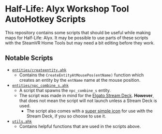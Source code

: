 # Half-Life: Alyx Workshop Tool AutoHotkey Scripts

This repository contains some scripts that should be useful while making maps for Half-Life: Alyx.
It may be possible to use parts of these scripts with the SteamVR Home Tools but may need a bit editing before they work.

## Notable Scripts
 - [`entities/createentity.ahk`](entities/createentity.ahk)
    - Contains the `CreateEntityAtMousePos(entName)` function which creates an entity by the `entName` name at the mouse position.
 - [`entities/npc_combine_s.ahk`](entities/npc_combine_s.ahk)
    - A script that spawns the `npc_combine_s` entity.
    - The script was made in mind for the [Elgato Stream Deck](https://www.elgato.com/en/gaming/stream-deck). **However**, that does not mean the script will not launch unless a Stream Deck is used.
        - The script also comes with a [super simple icon](assets/streamdeckicons/npc_combine_s.png) for use with the Stream Deck, if you so choose to use it.
 - [`utils.ahk`](utils.ahk)
    - Contains helpful functions that are used in the scripts above.